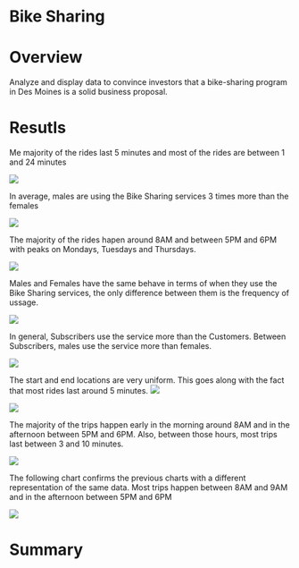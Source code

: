 # Bike Sharing

# Overview
Analyze and display data to convince investors that a bike-sharing program in Des Moines is a solid business proposal.

# Resutls

Me majority of the rides last 5 minutes and most of the rides are between 1 and 24 minutes

<img src="https://github.com/juliomeza/bikesharing/blob/main/screenshots/01%20Checkout%20times%20for%20Users.png">

In average, males are using the Bike Sharing services 3 times more than the females

<img src="https://github.com/juliomeza/bikesharing/blob/main/screenshots/02%20Checkout%20times%20per%20Gender.png">

The majority of the rides hapen around 8AM and between 5PM and 6PM with peaks on Mondays, Tuesdays and Thursdays.

<img src="https://github.com/juliomeza/bikesharing/blob/main/screenshots/03%20Trips%20by%20Weekday%20for%20Each%20Hour.png">

Males and Females have the same behave in terms of when they use the Bike Sharing services, the only difference between them is the frequency of ussage.

<img src="https://github.com/juliomeza/bikesharing/blob/main/screenshots/04%20Trips%20by%20Gender%20(Weekday%20per%20Hour).png">


In general, Subscribers use the service more than the Customers. Between Subscribers, males use the service more than females.

<img src="https://github.com/juliomeza/bikesharing/blob/main/screenshots/05%20Trips%20by%20Gender%20by%20Weekday.png">

The start and end locations are very uniform. This goes along with the fact that most rides last around 5 minutes.
<img src="https://github.com/juliomeza/bikesharing/blob/main/screenshots/06%20Starting%20Location.png">

<img src="https://github.com/juliomeza/bikesharing/blob/main/screenshots/07%20Ending%20Location.png">

The majority of the trips happen early in the morning around 8AM and in the afternoon between 5PM and 6PM. Also, between those hours, most trips last between 3 and 10 minutes.

<img src="https://github.com/juliomeza/bikesharing/blob/main/screenshots/08%20Trips%20by%20Start%20Time%20and%20Trip%20Duration%20in%20Minutes.png">

The following chart confirms the previous charts with a different representation of the same data. Most trips happen between 8AM and 9AM and in the afternoon between 5PM and 6PM

<img src="https://github.com/juliomeza/bikesharing/blob/main/screenshots/09%20Trips%20by%20Start%20Time%20and%20Trip%20Duration%20in%20Minutes%20BAR%20CHART.png">


# Summary